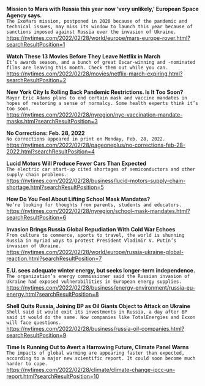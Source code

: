 **Mission to Mars with Russia this year now ‘very unlikely,’ European Space Agency says.**\
`The ExoMars mission, postponed in 2020 because of the pandemic and technical issues, may miss its window to launch this year because of sanctions imposed against Russia over the invasion of Ukraine.`\
https://nytimes.com/2022/02/28/world/europe/mars-europe-rover.html?searchResultPosition=1

**Watch These 13 Movies Before They Leave Netflix in March**\
`It’s awards season, and a bunch of great Oscar-winning and -nominated films are leaving this month. Check them out while you can.`\
https://nytimes.com/2022/02/28/movies/netflix-march-expiring.html?searchResultPosition=2

**New York City Is Rolling Back Pandemic Restrictions. Is It Too Soon?**\
`Mayor Eric Adams plans to end certain mask and vaccine mandates in hopes of restoring a sense of normalcy. Some health experts think it’s too soon.`\
https://nytimes.com/2022/02/28/nyregion/nyc-vaccination-mandate-masks.html?searchResultPosition=3

**No Corrections: Feb. 28, 2022**\
`No corrections appeared in print on Monday, Feb. 28, 2022.`\
https://nytimes.com/2022/02/28/pageoneplus/no-corrections-feb-28-2022.html?searchResultPosition=4

**Lucid Motors Will Produce Fewer Cars Than Expected**\
`The electric car start-up cited shortages of semiconductors and other supply chain problems.`\
https://nytimes.com/2022/02/28/business/lucid-motors-supply-chain-shortage.html?searchResultPosition=5

**How Do You Feel About Lifting School Mask Mandates?**\
`We’re looking for thoughts from parents, students and educators.`\
https://nytimes.com/2022/02/28/nyregion/school-mask-mandates.html?searchResultPosition=6

**Invasion Brings Russia Global Repudiation With Cold War Echoes**\
`From culture to commerce, sports to travel, the world is shunning Russia in myriad ways to protest President Vladimir V. Putin’s invasion of Ukraine.`\
https://nytimes.com/2022/02/28/world/europe/russia-ukraine-global-reaction.html?searchResultPosition=7

**E.U. sees adequate winter energy, but seeks longer-term independence.**\
`The organization’s energy commissioner said the Russian invasion of Ukraine had exposed vulnerabilities in European energy supplies.`\
https://nytimes.com/2022/02/28/business/energy-environment/russia-eu-energy.html?searchResultPosition=8

**Shell Quits Russia, Joining BP as Oil Giants Object to Attack on Ukraine**\
`Shell said it would exit its investments in Russia, a day after BP said it would do the same. Now companies like TotalEnergies and Exxon will face questions.`\
https://nytimes.com/2022/02/28/business/russia-oil-companies.html?searchResultPosition=9

**Time Is Running Out to Avert a Harrowing Future, Climate Panel Warns**\
`The impacts of global warming are appearing faster than expected, according to a major new scientific report. It could soon become much harder to cope.`\
https://nytimes.com/2022/02/28/climate/climate-change-ipcc-un-report.html?searchResultPosition=10


